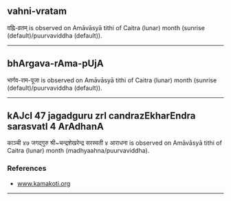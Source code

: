 ## vahni-vratam

वह्नि-व्रतम् is observed on Amāvāsyā tithi of Caitra (lunar) month (sunrise (default)/puurvaviddha (default)).


---
## bhArgava-rAma-pUjA

भार्गव-राम-पूजा is observed on Amāvāsyā tithi of Caitra (lunar) month (sunrise (default)/puurvaviddha (default)).


---
## kAJcI 47 jagadguru zrI candrazEkharEndra sarasvatI 4 ArAdhanA

काञ्ची ४७ जगद्गुरु श्री~चन्द्रशेखरेन्द्र सरस्वती ४ आराधना is observed on Amāvāsyā tithi of Caitra (lunar) month (madhyaahna/puurvaviddha).


### References
* www.kamakoti.org

---
